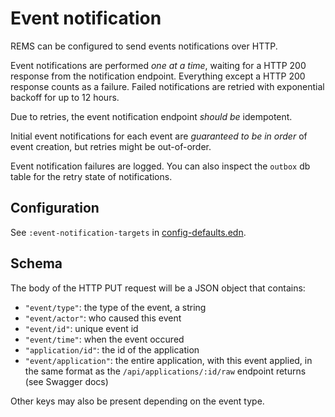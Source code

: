 # Event notification

REMS can be configured to send events notifications over HTTP.

Event notifications are performed _one at a time_, waiting for a HTTP
200 response from the notification endpoint. Everything except a HTTP
200 response counts as a failure. Failed notifications are retried
with exponential backoff for up to 12 hours.

Due to retries, the event notification endpoint _should be_ idempotent.

Initial event notifications for each event are _guaranteed to be in
order_ of event creation, but retries might be out-of-order.

Event notification failures are logged. You can also inspect the
`outbox` db table for the retry state of notifications.

## Configuration

See `:event-notification-targets` in [config-defaults.edn](../resources/config-defaults.edn).

## Schema

The body of the HTTP PUT request will be a JSON object that contains:

- `"event/type"`: the type of the event, a string
- `"event/actor"`: who caused this event
- `"event/id"`: unique event id
- `"event/time"`: when the event occured
- `"application/id"`: the id of the application
- `"event/application"`: the entire application, with this event applied, in the same format as the `/api/applications/:id/raw` endpoint returns (see Swagger docs)

Other keys may also be present depending on the event type.
